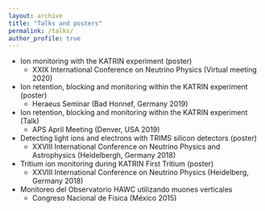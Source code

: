 ```yaml
---
layout: archive
title: "Talks and posters"
permalink: /talks/
author_profile: true
---
```


* Ion monitoring with the KATRIN experiment (poster)
    * XXIX International Conference on Neutrino Physics (Virtual meeting 2020)
* Ion retention, blocking and monitoring within the KATRIN experiment (poster)
    * Heraeus Seminar (Bad Honnef, Germany 2019)
* Ion retention, blocking and monitoring within the KATRIN experiment (Talk)
    * APS April Meeting (Denver, USA 2019)
* Detecting light ions and electrons with TRIMS silicon detectors (poster)
    * XXVIII International Conference on Neutrino Physics and Astrophysics (Heidelbergh, Germany 2018)
* Tritium ion monitoring during KATRIN First Tritium (poster) 
    * XXVIII International Conference on Neutrino Physics (Heidelberg, Germany 2018)
* Monitoreo del Observatorio HAWC utilizando muones verticales 
   * Congreso Nacional de Física (México 2015)
